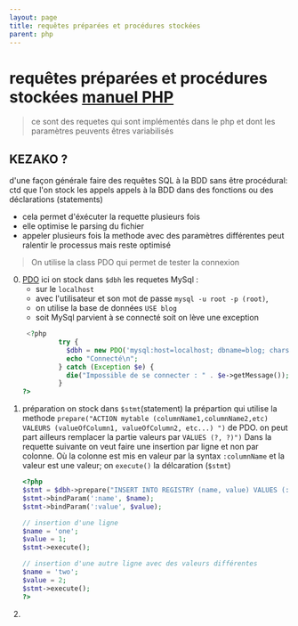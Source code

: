 ```yaml
---
layout: page
title: requêtes préparées et procédures stockées
parent: php
---
```


# requêtes préparées et procédures stockées [manuel PHP](http://php.net/manual/fr/pdo.prepared-statements.php)

> ce sont des requetes qui sont implémentés dans le php et dont les paramètres peuvents êtres variabilisés

## KEZAKO ?
d'une façon générale faire des requêtes SQL à la BDD sans être procédural: ctd que l'on stock les appels appels à la BDD dans des fonctions ou des déclarations (statements)
- cela permet d'éxécuter la requette plusieurs fois
- elle optimise le parsing du fichier
- appeler plusieurs fois la methode avec des paramètres différentes peut ralentir le processus mais reste optimisé

>  On utilise la class PDO qui permet de tester la connexion

 0. [PDO](pdo.md)
    ici on stock dans `$dbh` les requetes MySql :
     - sur le `localhost`
     - avec l'utilisateur et son mot de passe `mysql -u root -p (root)`,
     - on utilise la base de données `USE blog`
     - soit MySql parvient à se connecté soit on lève une exception
    ```php
     <?php
             try {
               $dbh = new PDO('mysql:host=localhost; dbname=blog; charset=utf-8', 'root', 'root'));
               echo "Connecté\n";
             } catch (Exception $e) {
               die("Impossible de se connecter : " . $e->getMessage());
             }
    ?>
    ```
 1. préparation
 on stock dans `$stmt`(statement) la prépartion qui utilise la methode `prepare("ACTION mytable (columnName1,columnName2,etc) VALEURS (valueOfColumn1, valueOfColumn2, etc...) ")` de PDO.
 on peut part ailleurs remplacer la partie valeurs par `VALUES (?, ?)")`
 Dans la requette suivante on veut faire une insertion par ligne et non par colonne. Où la colonne est mis en valeur par la syntax `:columnName` et la valeur est une valeur;
 on `execute()` la délcaration (`$stmt`)
     ```php
     <?php
     $stmt = $dbh->prepare("INSERT INTO REGISTRY (name, value) VALUES (:name, :value)");
     $stmt->bindParam(':name', $name);
     $stmt->bindParam(':value', $value);

     // insertion d'une ligne
     $name = 'one';
     $value = 1;
     $stmt->execute();

     // insertion d'une autre ligne avec des valeurs différentes
     $name = 'two';
     $value = 2;
     $stmt->execute();
    ?>
     ```
 2.